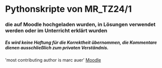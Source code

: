 # **Pythonskripte von MR_TZ24/1**
### die auf Moodle hochgeladen wurden, in Lösungen verwendet werden oder im Unterricht erklärt wurden
##### Es wird keine Haftung für die Korrektheit übernommen, die Kommentare dienen ausschließlich zum privaten Verständnis.
'most contributing author is marc auer'
[Moodle](https://moodle.fhgr.ch/)
